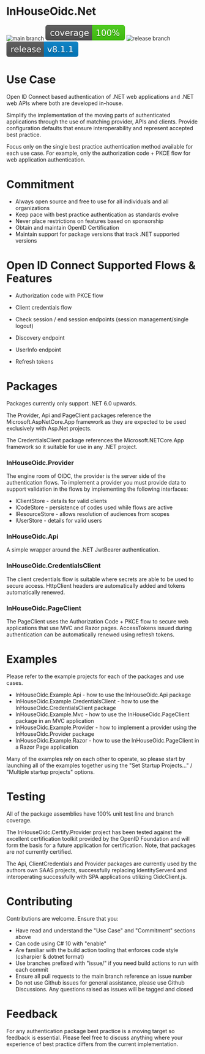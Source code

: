 # InHouseOidc.Net

![main branch](https://github.com/InHouseOidc/InHouseOidc.Net/actions/workflows/main.yml/badge.svg)
![coverage](https://raw.githubusercontent.com/InHouseOidc/InHouseOidc.Net/badges/.badges/main/coverage.svg?branch=main)
![release branch](https://github.com/InHouseOidc/InHouseOidc.Net/actions/workflows/release.yml/badge.svg)
![release](https://raw.githubusercontent.com/InHouseOidc/InHouseOidc.Net/badges/.badges/release.svg?branch=main)

# Use Case

Open ID Connect based authentication of .NET web applications and .NET web APIs where both are developed in-house.

Simplify the implementation of the moving parts of authenticated applications through the use of matching provider, APIs and clients.  Provide configuration defaults that ensure interoperability and represent accepted best practice.

Focus only on the single best practice authentication method available for each use case.  For example, only the authorization code + PKCE flow for web application authentication.

# Commitment

- Always open source and free to use for all individuals and all organizations
- Keep pace with best practice authentication as standards evolve
- Never place restrictions on features based on sponsorship
- Obtain and maintain OpenID Certification
- Maintain support for package versions that track .NET supported versions

# Open ID Connect Supported Flows & Features

- Authorization code with PKCE flow
- Client credentials flow

- Check session / end session endpoints (session management/single logout)
- Discovery endpoint
- UserInfo endpoint
- Refresh tokens

# Packages

Packages currently only support .NET 6.0 upwards.

The Provider, Api and PageClient packages reference the Microsoft.AspNetCore.App framework as they are expected to be used exclusively with Asp.Net projects.

The CredentialsClient package references the Microsoft.NETCore.App framework so it suitable for use in any .NET project.

### InHouseOidc.Provider

The engine room of OIDC, the provider is the server side of the authentication flows.  To implement a provider you must provide data to support validation in
the flows by implementing the following interfaces:

- IClientStore - details for valid clients
- ICodeStore - persistence of codes used while flows are active
- IResourceStore - allows resolution of audiences from scopes
- IUserStore - details for valid users

### InHouseOidc.Api

A simple wrapper around the .NET JwtBearer authentication. 

### InHouseOidc.CredentialsClient

The client credentials flow is suitable where secrets are able to be used to secure access.  HttpClient headers are automatically added and
tokens automatically renewed. 

### InHouseOidc.PageClient

The PageClient uses the Authorization Code + PKCE flow to secure web applications that use MVC and Razor pages.  AccessTokens issued during
authentication can be automatically renewed using refresh tokens.

# Examples

Please refer to the example projects for each of the packages and use cases.

- InHouseOidc.Example.Api - how to use the InHouseOidc.Api package
- InHouseOidc.Example.CredentialsClient - how to use the InHouseOidc.CredentialsClient package
- InHouseOidc.Example.Mvc - how to use the InHouseOidc.PageClient package in an MVC application
- InHouseOidc.Example.Provider - how to implement a provider using the InHouseOidc.Provider package
- InHouseOidc.Example.Razor - how to use the InHouseOidc.PageClient in a Razor Page application

Many of the examples rely on each other to operate, so please start by launching all of the examples together using the "Set Startup Projects..." / "Multiple startup projects" options.

# Testing

All of the package assemblies have 100% unit test line and branch coverage.

The InHouseOidc.Certify.Provider project has been tested against the excellent certification toolkit provided by the OpenID Foundation and will form the basis
for a future application for certification.  Note, that packages are *not* currently certified.

The Api, ClientCredentials and Provider packages are currently used by the authors own SAAS projects, successfully replacing IdentityServer4 and interoperating
successfully with SPA applications utilizing OidcClient.js.

# Contributing

Contributions are welcome.  Ensure that you:

- Have read and understand the "Use Case" and "Commitment" sections above
- Can code using C# 10 with "<Nullable>enable</Nullable>"
- Are familiar with the build action tooling that enforces code style (csharpier & dotnet format)
- Use branches prefixed with "issue/" if you need build actions to run with each commit
- Ensure all pull requests to the main branch reference an issue number
- Do not use Github issues for general assistance, please use Github Discussions.  Any questions raised as issues will be tagged and closed

# Feedback

For any authentication package best practice is a moving target so feedback is essential.
Please feel free to discuss anything where your experience of best practice differs from the current implementation.
